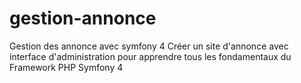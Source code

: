 # gestion-annonce
Gestion des annonce avec symfony 4
Créer un site d'annonce avec interface d'administration pour apprendre tous les fondamentaux du Framework PHP Symfony 4
